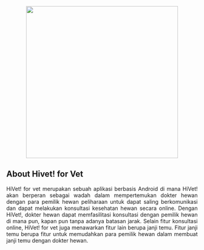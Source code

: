 <p align="center"><img src="https://drive.google.com/uc?export=view&id=11otZKgDxQQizOmwoPvfR2H2IE_XdfvJW" width="400"></p>


## About Hivet! for Vet
<p align="justify"> HiVet! for vet merupakan sebuah aplikasi berbasis Android di mana HiVet! akan berperan sebagai wadah dalam mempertemukan dokter hewan dengan para pemilik hewan peliharaan untuk dapat saling berkomunikasi dan dapat melakukan konsultasi kesehatan hewan secara online. Dengan HiVet!, dokter hewan dapat memfasilitasi konsultasi dengan pemilik hewan di mana pun, kapan pun tanpa adanya batasan jarak. Selain fitur konsultasi online, HiVet! for vet juga menawarkan fitur lain berupa janji temu. Fitur janji temu berupa fitur untuk memudahkan para pemilik hewan dalam membuat janji temu dengan dokter hewan. </p>
